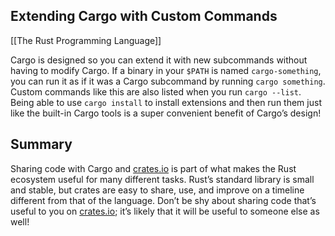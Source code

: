 ## Extending Cargo with Custom Commands
[[The Rust Programming Language]]

Cargo is designed so you can extend it with new subcommands without having to modify Cargo. If a binary in your `$PATH` is named `cargo-something`, you can run it as if it was a Cargo subcommand by running `cargo something`. Custom commands like this are also listed when you run `cargo --list`. Being able to use `cargo install` to install extensions and then run them just like the built-in Cargo tools is a super convenient benefit of Cargo’s design!

## Summary

Sharing code with Cargo and [crates.io](https://crates.io/) is part of what makes the Rust ecosystem useful for many different tasks. Rust’s standard library is small and stable, but crates are easy to share, use, and improve on a timeline different from that of the language. Don’t be shy about sharing code that’s useful to you on [crates.io](https://crates.io/); it’s likely that it will be useful to someone else as well!